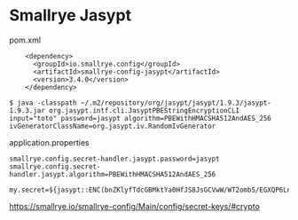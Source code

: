 # Smallrye Jasypt

pom.xml
````
    <dependency>
      <groupId>io.smallrye.config</groupId>
      <artifactId>smallrye-config-jasypt</artifactId>
      <version>3.4.0</version>
    </dependency>

````

````
$ java -classpath ~/.m2/repository/org/jasypt/jasypt/1.9.3/jasypt-1.9.3.jar org.jasypt.intf.cli.JasyptPBEStringEncryptionCLI input="toto" password=jasypt algorithm=PBEWithHMACSHA512AndAES_256 ivGeneratorClassName=org.jasypt.iv.RandomIvGenerator
````

application.properties
````
smallrye.config.secret-handler.jasypt.password=jasypt
smallrye.config.secret-handler.jasypt.algorithm=PBEWithHMACSHA512AndAES_256

my.secret=${jasypt::ENC(bnZKlyfTdcGBMktYa0HfJS8JsGCVwW/WT2ombS/EGXQP6LnHi1gM0Pk4qSrzAp3y)}
````


https://smallrye.io/smallrye-config/Main/config/secret-keys/#crypto

